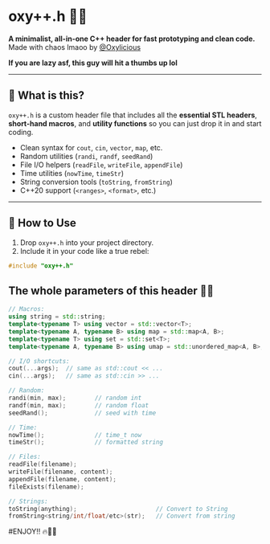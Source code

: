 # oxy++.h 🧪✨  
**A minimalist, all-in-one C++ header for fast prototyping and clean code.**  
Made with chaos lmaoo by [@Oxylicious](https://github.com/yourusername)

**If you are lazy asf, this guy will hit a thumbs up lol**

---

## 🧩 What is this?

`oxy++.h` is a custom header file that includes all the **essential STL headers**, **short-hand macros**, and **utility functions** so you can just drop it in and start coding.

- Clean syntax for `cout`, `cin`, `vector`, `map`, etc.
- Random utilities (`randi`, `randf`, `seedRand`)
- File I/O helpers (`readFile`, `writeFile`, `appendFile`)
- Time utilities (`nowTime`, `timeStr`)
- String conversion tools (`toString`, `fromString`)
- C++20 support (`<ranges>`, `<format>`, etc.)

---

## 🚀 How to Use

1. Drop `oxy++.h` into your project directory.
2. Include it in your code like a true rebel:

```cpp
#include "oxy++.h"
```

## The whole parameters of this header 🍷💯

```cpp
// Macros:
using string = std::string;
template<typename T> using vector = std::vector<T>;
template<typename A, typename B> using map = std::map<A, B>;
template<typename T> using set = std::set<T>;
template<typename A, typename B> using umap = std::unordered_map<A, B>;

// I/O shortcuts:
cout(...args);  // same as std::cout << ...
cin(...args);   // same as std::cin >> ...

// Random:
randi(min, max);        // random int
randf(min, max);        // random float
seedRand();             // seed with time

// Time:
nowTime();              // time_t now
timeStr();              // formatted string

// Files:
readFile(filename);
writeFile(filename, content);
appendFile(filename, content);
fileExists(filename);

// Strings:
toString(anything);                      // Convert to String
fromString<string/int/float/etc>(str);   // Convert from string
```

#ENJOY!! 🔥🐦‍🔥
